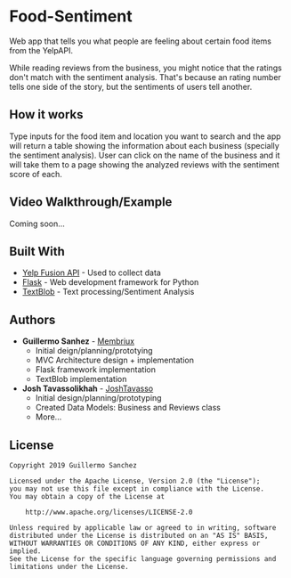 # Food-Sentiment
Web app that tells you what people are feeling about certain food items from the YelpAPI.

While reading reviews from the business, you might notice that the ratings don't match with the sentiment analysis. That's because an rating number tells one side of the story, but the sentiments of users tell another.

## How it works

Type inputs for the food item and location you want to search and the app will return a table showing the information about each business (specially the sentiment analysis). User can click on the name of the business and it will take them to a page showing the analyzed reviews with the sentiment score of each.

## Video Walkthrough/Example

Coming soon…

## Built With

* [Yelp Fusion API](https://www.yelp.com/developers/documentation/v3) - Used to collect data
* [Flask](http://flask.pocoo.org/) - Web development framework for Python
* [TextBlob](https://textblob.readthedocs.io/en/dev/) - Text processing/Sentiment Analysis

## Authors

* **Guillermo Sanhez** - [Membriux](https://github.com/membriux)
    - Initial deign/planning/prototying
    - MVC Architecture design + implementation
    - Flask framework implementation
    - TextBlob implementation
* **Josh Tavassolikhah** - [JoshTavasso](https://github.com/JoshTavasso)
    - Initial design/planning/prototyping
    - Created Data Models: Business and Reviews class
    - More…

## License

    Copyright 2019 Guillermo Sanchez

    Licensed under the Apache License, Version 2.0 (the "License");
    you may not use this file except in compliance with the License.
    You may obtain a copy of the License at

        http://www.apache.org/licenses/LICENSE-2.0

    Unless required by applicable law or agreed to in writing, software
    distributed under the License is distributed on an "AS IS" BASIS,
    WITHOUT WARRANTIES OR CONDITIONS OF ANY KIND, either express or implied.
    See the License for the specific language governing permissions and
    limitations under the License.
